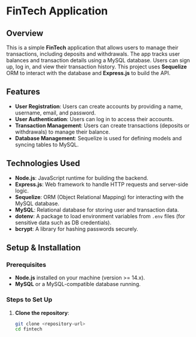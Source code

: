 # FinTech Application

## Overview

This is a simple **FinTech** application that allows users to manage their transactions, including deposits and withdrawals. The app tracks user balances and transaction details using a MySQL database. Users can sign up, log in, and view their transaction history. This project uses **Sequelize** ORM to interact with the database and **Express.js** to build the API.

## Features

- **User Registration**: Users can create accounts by providing a name, username, email, and password.
- **User Authentication**: Users can log in to access their accounts.
- **Transaction Management**: Users can create transactions (deposits or withdrawals) to manage their balance.
- **Database Management**: Sequelize is used for defining models and syncing tables to MySQL.

## Technologies Used

- **Node.js**: JavaScript runtime for building the backend.
- **Express.js**: Web framework to handle HTTP requests and server-side logic.
- **Sequelize**: ORM (Object Relational Mapping) for interacting with the MySQL database.
- **MySQL**: Relational database for storing user and transaction data.
- **dotenv**: A package to load environment variables from `.env` files (for sensitive data such as DB credentials).
- **bcrypt**: A library for hashing passwords securely.

## Setup & Installation

### Prerequisites
- **Node.js** installed on your machine (version >= 14.x).
- **MySQL** or a MySQL-compatible database running.

### Steps to Set Up

1. **Clone the repository**:
   ```bash
   git clone <repository-url>
   cd fintech
